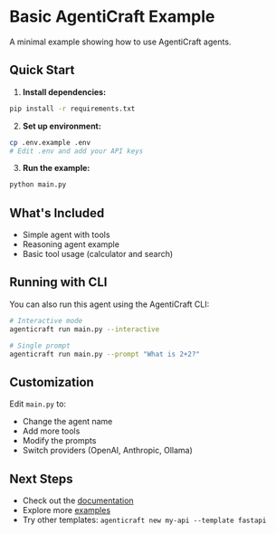 # Basic AgentiCraft Example

A minimal example showing how to use AgentiCraft agents.

## Quick Start

1. **Install dependencies:**
```bash
pip install -r requirements.txt
```

2. **Set up environment:**
```bash
cp .env.example .env
# Edit .env and add your API keys
```

3. **Run the example:**
```bash
python main.py
```

## What's Included

- Simple agent with tools
- Reasoning agent example
- Basic tool usage (calculator and search)

## Running with CLI

You can also run this agent using the AgentiCraft CLI:

```bash
# Interactive mode
agenticraft run main.py --interactive

# Single prompt
agenticraft run main.py --prompt "What is 2+2?"
```

## Customization

Edit `main.py` to:
- Change the agent name
- Add more tools
- Modify the prompts
- Switch providers (OpenAI, Anthropic, Ollama)

## Next Steps

- Check out the [documentation](https://docs.agenticraft.ai)
- Explore more [examples](https://github.com/agenticraft/agenticraft/tree/main/examples)
- Try other templates: `agenticraft new my-api --template fastapi`
